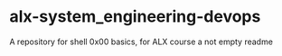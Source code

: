 # alx-system_engineering-devops
A repository for shell 0x00 basics, for ALX course
a not empty readme

